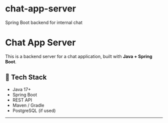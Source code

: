 # chat-app-server
Spring Boot backend for internal chat

# Chat App Server

This is a backend server for a chat application, built with **Java + Spring Boot**.

## 🔧 Tech Stack

- Java 17+
- Spring Boot
- REST API
- Maven / Gradle
- PostgreSQL (if used)

---
